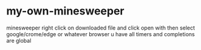 # my-own-minesweeper
minesweeper
right click on downloaded file and click open with 
then select google/crome/edge or whatever browser u have
all timers and completions are global
